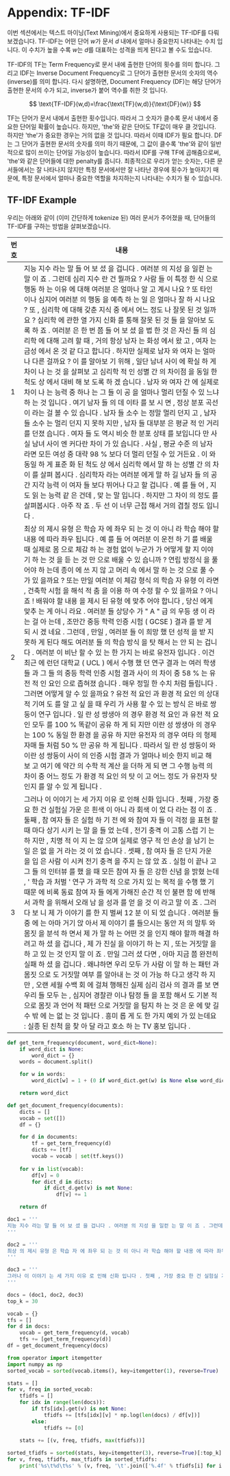 # Appendix: TF-IDF

이번 섹션에서는 텍스트 마이닝(Text Mining)에서 중요하게 사용되는 TF-IDF를 다뤄보겠습니다. TF-IDF는 어떤 단어 $w$가 문서 $d$ 내에서 얼마나 중요한지 나타내는 수치 입니다. 이 수치가 높을 수록 $w$는 $d$를 대표하는 성격을 띄게 된다고 볼 수도 있습니다.

TF-IDF의 TF는 Term Frequency로 문서 내에 출현한 단어의 횟수를 의미 합니다. 그리고 IDF는 Inverse Document Frequency로 그 단어가 출현한 문서의 숫자의 역수(inverse)를 의미 합니다. 다시 설명하면, Document Frequency (DF)는 해당 단어가 출현한 문서의 수가 되고, inverse가 붙어 역수를 취한 것 입니다.

$$
\text{TF-IDF}(w,d)=\frac{\text{TF}(w,d)}{\text{DF}(w)}
$$

TF는 단어가 문서 내에서 출현한 횟수입니다. 따라서 그 숫자가 클수록 문서 내에서 중요한 단어일 확률이 높습니다. 하지만, 'the'와 같은 단어도 TF값이 매우 클 것입니다. 하지만 'the'가 중요한 경우는 거의 없을 것 입니다. 따라서 이때 IDF가 필요 합니다. DF는 그 단어가 출현한 문서의 숫자를 의미 하기 때문에, 그 값이 클수록 'the'와 같이 일반적으로 많이 쓰이는 단어일 가능성이 높습니다. 따라서 IDF를 구해 TF에 곱해줌으로써, 'the'와 같은 단어들에 대한 penalty를 줍니다. 최종적으로 우리가 얻는 숫자는, 다른 문서들에서는 잘 나타나지 않지만 특정 문서에서만 잘 나타난 경우에 횟수가 높아지기 때문에, 특정 문서에서 얼마나 중요한 역할을 차지하는지 나타내는 수치가 될 수 있습니다.

## TF-IDF Example

우리는 아래와 같이 (이미 간단하게 tokenize 된) 여러 문서가 주어졌을 때, 단어들의 TF-IDF를 구하는 방법을 살펴보겠습니다.

|번호|내용|
|-|-|
|1|지능 지수 라는 말 들 어 보 셨 을 겁니다 . 여러분 의 지성 을 일컫 는 말 이 죠 . 그런데 심리 지수 란 건 뭘까요 ? 사람 들 이 특정 한 식 으로 행동 하 는 이유 에 대해 여러분 은 얼마나 알 고 계시 나요 ? 또 타인 이나 심지어 여러분 의 행동 을 예측 하 는 일 은 얼마나 잘 하 시 나요 ? 또 , 심리학 에 대해 갖춘 지식 중 에서 어느 정도 나 잘못 된 것 일까요 ? 심리학 에 관한 열 가지 신화 를 통해 잘못 된 것 들 을 알아보 도록 하 죠 . 여러분 은 한 번 쯤 들 어 보 셨 을 법 한 것 은 자신 들 의 심리학 에 대해 고려 할 때 , 거의 항상 남자 는 화성 에서 왔 고 , 여자 는 금성 에서 온 것 같 다고 합니다 . 하지만 실제로 남자 와 여자 는 얼마나 다른 걸까요 ? 이 를 알아보 기 위해 , 일단 남녀 사이 에 확실 하 게 차이 나 는 것 을 살펴보 고 심리학 적 인 성별 간 의 차이점 을 동일 한 척도 상 에서 대비 해 보 도록 하 겠 습니다 . 남자 와 여자 간 에 실제로 차이 나 는 능력 중 하나 는 그 들 이 공 을 얼마나 멀리 던질 수 있 느냐 하 는 것 입니다 . 여기 남자 들 의 데 이타 를 보 시 면 , 정상 분포 곡선 이 라는 걸 볼 수 있 습니다 . 남자 들 소수 는 정말 멀리 던지 고 , 남자 들 소수 는 멀리 던지 지 못하 지만 , 남자 들 대부분 은 평균 적 인 거리 를 던졌 습니다 . 여자 들 도 역시 비슷 한 분포 상태 를 보입니다 만 사실 남녀 사이 엔 커다란 차이 가 있 습니다 . 사실 , 평균 수준 의 남자 라면 모든 여성 중 대략 98 % 보다 더 멀리 던질 수 있 거든요 . 이 와 동일 하 게 표준 화 된 척도 상 에서 심리학 에서 말 하 는 성별 간 의 차이 를 살펴 봅시다 . 심리학자 라는 여러분 에게 말 하 길 남자 들 의 공간 지각 능력 이 여자 들 보다 뛰어나 다고 할 겁니다 . 예 를 들 어 , 지도 읽 는 능력 같 은 건데 , 맞 는 말 입니다 . 하지만 그 차이 의 정도 를 살펴봅시다 . 아주 작 죠 . 두 선 이 너무 근접 해서 거의 겹칠 정도 입니다 .|
|2|최상 의 제시 유형 은 학습 자 에 좌우 되 는 것 이 아니 라 학습 해야 할 내용 에 따라 좌우 됩니다 . 예 를 들 어 여러분 이 운전 하 기 를 배울 때 실제로 몸 으로 체감 하 는 경험 없이 누군가 가 어떻게 할 지 이야기 하 는 것 을 듣 는 것 만 으로 배울 수 있 습니까 ? 연립 방정식 을 풀 어야 하 는데 종이 에 쓰 지 않 고 머리 속 에서 말 하 는 것 으로 풀 수 가 있 을까요 ? 또는 만일 여러분 이 체감 형식 의 학습 자 유형 이 라면 , 건축학 시험 을 해석 적 춤 을 이용 하 여 수정 할 수 있 을까요 ? 아니 죠 ! 배워야 할 내용 을 제시 된 유형 에 맞추 어야 합니다 , 당신 에게 맞추 는 게 아니 라요 . 여러분 들 상당수 가 " A " 급 의 우등 생 이 라는 걸 아 는데 , 조만간 중등 학력 인증 시험 ( GCSE ) 결과 를 받 게 되 시 겠 네요 . 그런데 , 만일 , 여러분 들 이 희망 했 던 성적 을 받 지 못하 게 된다 해도 여러분 들 의 학습 방식 을 탓 해서 는 안 되 는 겁니다 . 여러분 이 비난 할 수 있 는 한 가지 는 바로 유전자 입니다 . 이건 최근 에 런던 대학교 ( UCL ) 에서 수행 했 던 연구 결과 는 여러 학생 들 과 그 들 의 중등 학력 인증 시험 결과 사이 의 차이 중 58 % 는 유전 적 인 요인 으로 좁혀졌 습니다 . 매우 정밀 한 수치 처럼 들립니다 . 그러면 어떻게 알 수 있 을까요 ? 유전 적 요인 과 환경 적 요인 의 상대 적 기여 도 를 알 고 싶 을 때 우리 가 사용 할 수 있 는 방식 은 바로 쌍둥이 연구 입니다 . 일 란 성 쌍생아 의 경우 환경 적 요인 과 유전 적 요인 모두 를 100 % 똑같이 공유 하 게 되 지만 이란 성 쌍생아 의 경우 는 100 % 동일 한 환경 을 공유 하 지만 유전자 의 경우 여타 의 형제자매 들 처럼 50 % 만 공유 하 게 됩니다 . 따라서 일 란 성 쌍둥이 와 이란 성 쌍둥이 사이 의 인증 시험 결과 가 얼마나 비슷 한지 비교 해 보 고 여기 에 약간 의 수학 적 계산 을 더하 게 되 면 그 수행 능력 의 차이 중 어느 정도 가 환경 적 요인 의 탓 이 고 어느 정도 가 유전자 탓 인지 를 알 수 있 게 됩니다 .|
|3|그러나 이 이야기 는 세 가지 이유 로 인해 신화 입니다 . 첫째 , 가장 중요 한 건 실험실 가운 은 흰색 이 아니 라 회색 이 었 다 라는 점 이 죠 . 둘째 , 참 여자 들 은 실험 하 기 전 에 와 참여 자 들 이 걱정 을 표현 할 때 마다 상기 시키 는 말 을 들 었 는데 , 전기 충격 이 고통 스럽 기 는 하 지만 , 치명 적 이 지 는 않 으며 실제로 영구 적 인 손상 을 남기 는 일 은 없 을 거 라는 것 이 었 습니다 . 셋째 , 참 여자 들 은 단지 가운 을 입 은 사람 이 시켜 전기 충격 을 주지 는 않 았 죠 . 실험 이 끝나 고 그 들 의 인터뷰 를 했 을 때 모든 참여 자 들 은 강한 신념 을 밝혔 는데 , ' 학습 과 처벌 ' 연구 가 과학 적 으로 가치 있 는 목적 을 수행 했 기 때문 에 비록 동료 참여 자 들 에게 가해진 순간 적 인 불편 함 에 반해서 과학 을 위해서 오래 남 을 성과 를 얻 을 것 이 라고 말 이 죠 . 그러 다 보 니 제 가 이야기 를 한 지 벌써 12 분 이 되 었 습니다 . 여러분 들 중 에 는 아마 거기 앉 아서 제 이야기 를 들으시는 동안 저 의 말투 와 몸짓 을 분석 하 면서 제 가 말 하 는 어떤 것 을 인지 해야 할까 해결 하 려고 하 셨 을 겁니다 , 제 가 진실 을 이야기 하 는 지 , 또는 거짓말 을 하 고 있 는 것 인지 말 이 죠 . 만일 그러 셨 다면 , 아마 지금 쯤 완전히 실패 하 셨 을 겁니다 . 왜냐하면 우리 모두 가 사람 이 말 하 는 패턴 과 몸짓 으로 도 거짓말 여부 를 알아내 는 것 이 가능 하 다고 생각 하 지만 , 오랜 세월 수백 회 에 걸쳐 행해진 실제 심리 검사 의 결과 를 보 면 우리 들 모두 는 , 심지어 경찰관 이나 탐정 들 을 포함 해서 도 기본 적 으로 몸짓 과 언어 적 패턴 으로 거짓말 을 탐지 하 는 것 은 운 에 맞 길 수 밖 에 는 없 는 것 입니다 . 흥미 롭 게 도 한 가지 예외 가 있 는데요 : 실종 된 친척 을 찾 아 달 라고 호소 하 는 TV 홍보 입니다 .|

```python
def get_term_frequency(document, word_dict=None):
    if word_dict is None:
        word_dict = {}
    words = document.split()

    for w in words:
        word_dict[w] = 1 + (0 if word_dict.get(w) is None else word_dict[w])

    return word_dict
```

```python
def get_document_frequency(documents):
    dicts = []
    vocab = set([])
    df = {}

    for d in documents:
        tf = get_term_frequency(d)
        dicts += [tf]
        vocab = vocab | set(tf.keys())
    
    for v in list(vocab):
        df[v] = 0
        for dict_d in dicts:
            if dict_d.get(v) is not None:
                df[v] += 1

    return df
```

```python
doc1 = '''
지능 지수 라는 말 들 어 보 셨 을 겁니다 . 여러분 의 지성 을 일컫 는 말 이 죠 . 그런데 심리 지수 란 건 뭘까요 ? 사람 들 이 특정 한 식 으로 행동 하 는 이유 에 대해 여러분 은 얼마나 알 고 계시 나요 ? 또 타인 이나 심지어 여러분 의 행동 을 예측 하 는 일 은 얼마나 잘 하 시 나요 ? 또 , 심리학 에 대해 갖춘 지식 중 에서 어느 정도 나 잘못 된 것 일까요 ? 심리학 에 관한 열 가지 신화 를 통해 잘못 된 것 들 을 알아보 도록 하 죠 . 여러분 은 한 번 쯤 들 어 보 셨 을 법 한 것 은 자신 들 의 심리학 에 대해 고려 할 때 , 거의 항상 남자 는 화성 에서 왔 고 , 여자 는 금성 에서 온 것 같 다고 합니다 . 하지만 실제로 남자 와 여자 는 얼마나 다른 걸까요 ? 이 를 알아보 기 위해 , 일단 남녀 사이 에 확실 하 게 차이 나 는 것 을 살펴보 고 심리학 적 인 성별 간 의 차이점 을 동일 한 척도 상 에서 대비 해 보 도록 하 겠 습니다 . 남자 와 여자 간 에 실제로 차이 나 는 능력 중 하나 는 그 들 이 공 을 얼마나 멀리 던질 수 있 느냐 하 는 것 입니다 . 여기 남자 들 의 데 이타 를 보 시 면 , 정상 분포 곡선 이 라는 걸 볼 수 있 습니다 . 남자 들 소수 는 정말 멀리 던지 고 , 남자 들 소수 는 멀리 던지 지 못하 지만 , 남자 들 대부분 은 평균 적 인 거리 를 던졌 습니다 . 여자 들 도 역시 비슷 한 분포 상태 를 보입니다 만 사실 남녀 사이 엔 커다란 차이 가 있 습니다 . 사실 , 평균 수준 의 남자 라면 모든 여성 중 대략 98 % 보다 더 멀리 던질 수 있 거든요 . 이 와 동일 하 게 표준 화 된 척도 상 에서 심리학 에서 말 하 는 성별 간 의 차이 를 살펴 봅시다 . 심리학자 라는 여러분 에게 말 하 길 남자 들 의 공간 지각 능력 이 여자 들 보다 뛰어나 다고 할 겁니다 . 예 를 들 어 , 지도 읽 는 능력 같 은 건데 , 맞 는 말 입니다 . 하지만 그 차이 의 정도 를 살펴봅시다 . 아주 작 죠 . 두 선 이 너무 근접 해서 거의 겹칠 정도 입니다 .
'''

doc2 = '''
최상 의 제시 유형 은 학습 자 에 좌우 되 는 것 이 아니 라 학습 해야 할 내용 에 따라 좌우 됩니다 . 예 를 들 어 여러분 이 운전 하 기 를 배울 때 실제로 몸 으로 체감 하 는 경험 없이 누군가 가 어떻게 할 지 이야기 하 는 것 을 듣 는 것 만 으로 배울 수 있 습니까 ? 연립 방정식 을 풀 어야 하 는데 종이 에 쓰 지 않 고 머리 속 에서 말 하 는 것 으로 풀 수 가 있 을까요 ? 또는 만일 여러분 이 체감 형식 의 학습 자 유형 이 라면 , 건축학 시험 을 해석 적 춤 을 이용 하 여 수정 할 수 있 을까요 ? 아니 죠 ! 배워야 할 내용 을 제시 된 유형 에 맞추 어야 합니다 , 당신 에게 맞추 는 게 아니 라요 . 여러분 들 상당수 가 " A " 급 의 우등 생 이 라는 걸 아 는데 , 조만간 중등 학력 인증 시험 ( GCSE ) 결과 를 받 게 되 시 겠 네요 . 그런데 , 만일 , 여러분 들 이 희망 했 던 성적 을 받 지 못하 게 된다 해도 여러분 들 의 학습 방식 을 탓 해서 는 안 되 는 겁니다 . 여러분 이 비난 할 수 있 는 한 가지 는 바로 유전자 입니다 . 이건 최근 에 런던 대학교 ( UCL ) 에서 수행 했 던 연구 결과 는 여러 학생 들 과 그 들 의 중등 학력 인증 시험 결과 사이 의 차이 중 58 % 는 유전 적 인 요인 으로 좁혀졌 습니다 . 매우 정밀 한 수치 처럼 들립니다 . 그러면 어떻게 알 수 있 을까요 ? 유전 적 요인 과 환경 적 요인 의 상대 적 기여 도 를 알 고 싶 을 때 우리 가 사용 할 수 있 는 방식 은 바로 쌍둥이 연구 입니다 . 일 란 성 쌍생아 의 경우 환경 적 요인 과 유전 적 요인 모두 를 100 % 똑같이 공유 하 게 되 지만 이란 성 쌍생아 의 경우 는 100 % 동일 한 환경 을 공유 하 지만 유전자 의 경우 여타 의 형제자매 들 처럼 50 % 만 공유 하 게 됩니다 . 따라서 일 란 성 쌍둥이 와 이란 성 쌍둥이 사이 의 인증 시험 결과 가 얼마나 비슷 한지 비교 해 보 고 여기 에 약간 의 수학 적 계산 을 더하 게 되 면 그 수행 능력 의 차이 중 어느 정도 가 환경 적 요인 의 탓 이 고 어느 정도 가 유전자 탓 인지 를 알 수 있 게 됩니다 .
'''

doc3 = '''
그러나 이 이야기 는 세 가지 이유 로 인해 신화 입니다 . 첫째 , 가장 중요 한 건 실험실 가운 은 흰색 이 아니 라 회색 이 었 다 라는 점 이 죠 . 둘째 , 참 여자 들 은 실험 하 기 전 에 와 참여 자 들 이 걱정 을 표현 할 때 마다 상기 시키 는 말 을 들 었 는데 , 전기 충격 이 고통 스럽 기 는 하 지만 , 치명 적 이 지 는 않 으며 실제로 영구 적 인 손상 을 남기 는 일 은 없 을 거 라는 것 이 었 습니다 . 셋째 , 참 여자 들 은 단지 가운 을 입 은 사람 이 시켜 전기 충격 을 주지 는 않 았 죠 . 실험 이 끝나 고 그 들 의 인터뷰 를 했 을 때 모든 참여 자 들 은 강한 신념 을 밝혔 는데 , ' 학습 과 처벌 ' 연구 가 과학 적 으로 가치 있 는 목적 을 수행 했 기 때문 에 비록 동료 참여 자 들 에게 가해진 순간 적 인 불편 함 에 반해서 과학 을 위해서 오래 남 을 성과 를 얻 을 것 이 라고 말 이 죠 . 그러 다 보 니 제 가 이야기 를 한 지 벌써 12 분 이 되 었 습니다 . 여러분 들 중 에 는 아마 거기 앉 아서 제 이야기 를 들으시는 동안 저 의 말투 와 몸짓 을 분석 하 면서 제 가 말 하 는 어떤 것 을 인지 해야 할까 해결 하 려고 하 셨 을 겁니다 , 제 가 진실 을 이야기 하 는 지 , 또는 거짓말 을 하 고 있 는 것 인지 말 이 죠 . 만일 그러 셨 다면 , 아마 지금 쯤 완전히 실패 하 셨 을 겁니다 . 왜냐하면 우리 모두 가 사람 이 말 하 는 패턴 과 몸짓 으로 도 거짓말 여부 를 알아내 는 것 이 가능 하 다고 생각 하 지만 , 오랜 세월 수백 회 에 걸쳐 행해진 실제 심리 검사 의 결과 를 보 면 우리 들 모두 는 , 심지어 경찰관 이나 탐정 들 을 포함 해서 도 기본 적 으로 몸짓 과 언어 적 패턴 으로 거짓말 을 탐지 하 는 것 은 운 에 맞 길 수 밖 에 는 없 는 것 입니다 . 흥미 롭 게 도 한 가지 예외 가 있 는데요 : 실종 된 친척 을 찾 아 달 라고 호소 하 는 TV 홍보 입니다 .
'''
```

```python
docs = (doc1, doc2, doc3)
top_k = 30
```

```python
vocab = {}
tfs = []
for d in docs:
    vocab = get_term_frequency(d, vocab)
    tfs += [get_term_frequency(d)]
df = get_document_frequency(docs)

from operator import itemgetter
import numpy as np
sorted_vocab = sorted(vocab.items(), key=itemgetter(1), reverse=True)

stats = []
for v, freq in sorted_vocab:
    tfidfs = []
    for idx in range(len(docs)):
        if tfs[idx].get(v) is not None:
            tfidfs += [tfs[idx][v] * np.log(len(docs) / df[v])]
        else:
            tfidfs += [0]
    
    stats += [(v, freq, tfidfs, max(tfidfs))]

sorted_tfidfs = sorted(stats, key=itemgetter(3), reverse=True)[:top_k]
for v, freq, tfidfs, max_tfidfs in sorted_tfidfs:
    print('%s\t%d\t%s' % (v, freq, '\t'.join(['%.4f' % tfidfs[i] for i in range(len(docs))])))
```